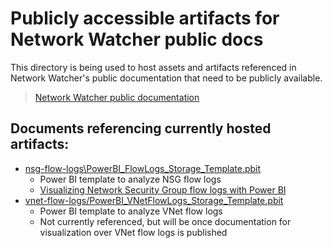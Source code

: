 # Publicly accessible artifacts for Network Watcher public docs

This directory is being used to host assets and artifacts referenced in Network Watcher's public documentation that need to be publicly available.

> [Network Watcher public documentation](https://learn.microsoft.com/en-us/azure/network-watcher/)

## Documents referencing currently hosted artifacts:

- [nsg-flow-logs\PowerBI_FlowLogs_Storage_Template.pbit](./nsg-flow-logs/PowerBI_FlowLogs_Storage_Template.pbit)
  - Power BI template to analyze NSG flow logs
  - [Visualizing Network Security Group flow logs with Power BI](https://learn.microsoft.com/en-us/azure/network-watcher/network-watcher-visualize-nsg-flow-logs-power-bi)
- [vnet-flow-logs/PowerBI_VNetFlowLogs_Storage_Template.pbit](./vnet-flow-logs/PowerBI_VNetFlowLogs_Storage_Template.pbit)
  - Power BI template to analyze VNet flow logs
  - Not currently referenced, but will be once documentation for visualization over VNet flow logs is published
